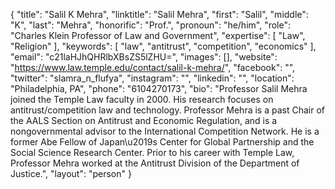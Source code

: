 {
  "title": "Salil K Mehra",
  "linktitle": "Salil Mehra",
  "first": "Salil",
  "middle": "K",
  "last": "Mehra",
  "honorific": "Prof.",
  "pronoun": "he/him",
  "role": "Charles Klein Professor of Law and Government",
  "expertise": [
    "Law",
    "Religion"
  ],
  "keywords": [
    "law",
    "antitrust",
    "competition",
    "economics"
  ],
  "email": "c21laHJhQHRlbXBsZS5lZHU=",
  "images": [],
  "website": "https://www.law.temple.edu/contact/salil-k-mehra/",
  "facebook": "",
  "twitter": "slamra_n_flufya",
  "instagram": "",
  "linkedin": "",
  "location": "Philadelphia, PA",
  "phone": "6104270173",
  "bio": "Professor Salil Mehra joined the Temple Law faculty in 2000. His research focuses on antitrust/competition law and technology. Professor Mehra is a past Chair of the AALS Section on Antitrust and Economic Regulation, and is a nongovernmental advisor to the International Competition Network. He is a former Abe Fellow of Japan\u2019s Center for Global Partnership and the Social Science Research Center. Prior to his career with Temple Law, Professor Mehra worked at the Antitrust Division of the Department of Justice.",
  "layout": "person"
}